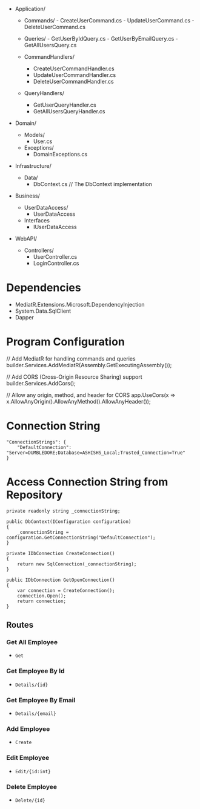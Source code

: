 ﻿- Application/

    - Commands/
            - CreateUserCommand.cs
            - UpdateUserCommand.cs
            - DeleteUserCommand.cs
            
    - Queries/ 
            - GetUserByIdQuery.cs
            - GetUserByEmailQuery.cs
            - GetAllUsersQuery.cs

    - CommandHandlers/
        - CreateUserCommandHandler.cs
        - UpdateUserCommandHandler.cs
        - DeleteUserCommandHandler.cs
       
    - QueryHandlers/
        - GetUserQueryHandler.cs
        - GetAllUsersQueryHandler.cs

- Domain/
    - Models/
        - User.cs
    - Exceptions/
        - DomainExceptions.cs


- Infrastructure/
    - Data/
        - DbContext.cs          // The DbContext implementation

- Business/
    - UserDataAccess/
        - UserDataAccess
    - Interfaces
        - IUserDataAccess

- WebAPI/
    - Controllers/
        - UserController.cs
        - LoginController.cs


# Dependencies

- MediatR.Extensions.Microsoft.DependencyInjection
- System.Data.SqlClient 
- Dapper


# Program Configuration

// Add MediatR for handling commands and queries
builder.Services.AddMediatR(Assembly.GetExecutingAssembly());

// Add CORS (Cross-Origin Resource Sharing) support
builder.Services.AddCors();

// Allow any origin, method, and header for CORS
app.UseCors(x => x.AllowAnyOrigin().AllowAnyMethod().AllowAnyHeader());


# Connection String
```
"ConnectionStrings": {
    "DefaultConnection": "Server=DUMBLEDORE;Database=ASHISHS_Local;Trusted_Connection=True"
}
```

# Access Connection String from Repository

```
private readonly string _connectionString;

public DbContext(IConfiguration configuration)
{
    _connectionString = configuration.GetConnectionString("DefaultConnection");
}

private IDbConnection CreateConnection()
{
    return new SqlConnection(_connectionString);
}

public IDbConnection GetOpenConnection()
{
    var connection = CreateConnection();
    connection.Open();
    return connection;
}

```

## Routes

### Get All Employee

* `Get`

### Get Employee By Id

* `Details/{id}`

### Get Employee By Email

* `Details/{email}`

### Add Employee

* `Create`

### Edit Employee

* `Edit/{id:int}`

### Delete Employee

* `Delete/{id}`